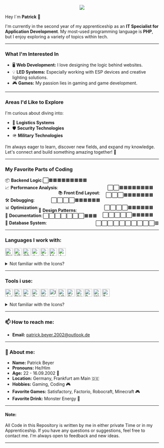<p align="center">
  <img src="https://capsule-render.vercel.app/api?text=Welcome%20to%20my%20Snippets!&animation=fadeIn&type=waving&color=gradient&height=100"/>
</p>

Hey I´m **Patrick** 👋

I'm currently in the second year of my apprenticeship as an **IT Specialist for Application Development**. My most-used programming language is **PHP**, but I enjoy exploring a variety of topics within tech.

---

### What I'm Interested In
- 🖥️ **Web Development:** I love designing the logic behind websites.
- 💡 **LED Systems:** Especially working with ESP devices and creative lighting solutions.
- 🎮 **Games:** My passion lies in gaming and game development.

---

### Areas I'd Like to Explore
I'm curious about diving into:
- 🚚 **Logistics Systems**
- 🛡️ **Security Technologies**
- 🪖 **Military Technologies**

I’m always eager to learn, discover new fields, and expand my knowledge. Let's connect and build something amazing together! 🚀

---

### My Favorite Parts of Coding
<span align="left">📦 **Backend Logic**:</span><span align="right">⬜🟧🟧🟧🟧🟧🟧🟧🟧🟧  </span></br>
<span style="float: left;">📈 **Performance Analysis**:</span><span style="float: right;">⬜⬜🟧🟧🟧🟧🟧🟧🟧🟧  </span></br>
<span style="float: left;">📚 **Front End Layout**:</span><span style="float: right;">⬜⬜⬜🟧🟧🟧🟧🟧🟧🟧  </span></br>
<span style="float: left;">🛠️ **Debugging**:</span><span style="float: right;">⬜⬜⬜⬜🟧🟧🟧🟧🟧🟧  </span></br>
<span style="float: left;">📊 **Optimization**:</span><span style="float: right;">⬜⬜⬜⬜🟧🟧🟧🟧🟧🟧  </span></br>
<span style="float: left;">🧩 **Design Patterns**:</span><span style="float: right;">⬜⬜⬜⬜⬜🟧🟧🟧🟧🟧  </span></br>
<span style="float: left;">📝 **Documentation**:</span><span style="float: right;">⬜⬜⬜⬜⬜⬜⬜🟧🟧🟧  </span></br>
<span style="float: left;">🧠 **Database System**:</span><span style="float: right;">⬜⬜⬜⬜⬜⬜⬜⬜⬜⬜🟥</span></br>

---

### Languages I work with:
<p align="left">
<img src="https://cdn.jsdelivr.net/gh/devicons/devicon@latest/icons/php/php-original.svg" alt="PHP" width="25" height="25"/>
<img src="https://cdn.jsdelivr.net/gh/devicons/devicon@latest/icons/html5/html5-original.svg" alt="HTML5" width="25" height="25"/>
<img src="https://cdn.jsdelivr.net/gh/devicons/devicon@latest/icons/css3/css3-original.svg" alt="CSS" width="25" height="25"/>
<img src="https://cdn.jsdelivr.net/gh/devicons/devicon@latest/icons/javascript/javascript-original.svg" alt="JavaScript" width="25" height="25"/>
<img src="https://cdn.jsdelivr.net/gh/devicons/devicon@latest/icons/c/c-original.svg" alt="C" width="25" height="25"/>
<img src="https://cdn.jsdelivr.net/gh/devicons/devicon@latest/icons/mysql/mysql-original-wordmark.svg" alt="MYSQL" width="25" height="25"/>
<img src="https://cdn.jsdelivr.net/gh/devicons/devicon@latest/icons/java/java-original.svg" alt="Java" width="25" height="25"/>
</p>
<details>
<summary>Not familiar with the Icons?</summary>
PHP<br>
HTML 5<br>
CSS<br>
JavaScript<br>
C<br>
MYSQL<br>
Java<br>
</details>

---

### Tools i use:
<p align="left">
<img src="https://cdn.jsdelivr.net/gh/devicons/devicon@latest/icons/jetbrains/jetbrains-original.svg" alt="Jetbrains" width="25" height="25"/>
<img src="https://cdn.jsdelivr.net/gh/devicons/devicon@latest/icons/phpstorm/phpstorm-original.svg" alt="PHP-Storm" width="25" height="25"/>
<img src="https://cdn.jsdelivr.net/gh/devicons/devicon@latest/icons/datagrip/datagrip-original.svg" alt="Data-Grip" width="25" height="25"/>
<img src="https://cdn.jsdelivr.net/gh/devicons/devicon@latest/icons/clion/clion-original.svg" alt="C-Lion" width="25" height="25"/>
<img src="https://cdn.jsdelivr.net/gh/devicons/devicon@latest/icons/webstorm/webstorm-original.svg" alt="Web-Storm" width="25" height="25"/>
<img src="https://cdn.jsdelivr.net/gh/devicons/devicon@latest/icons/intellij/intellij-original.svg" alt="IntelliJ" width="25" height="25"/>
<img src="https://cdn.jsdelivr.net/gh/devicons/devicon@latest/icons/vscode/vscode-original.svg" alt="VS-Code" width="25" height="25"/>
<img src="https://cdn.jsdelivr.net/gh/devicons/devicon@latest/icons/gimp/gimp-original.svg" alt="Gimp" width="25" height="25"/>
<img src="https://cdn.jsdelivr.net/gh/devicons/devicon@latest/icons/git/git-original.svg" alt="Git" width="25" height="25"/>
<img src="https://cdn.jsdelivr.net/gh/devicons/devicon@latest/icons/putty/putty-original.svg" alt="Putty" width="25" height="25"/>
<img src="https://cdn.jsdelivr.net/gh/devicons/devicon@latest/icons/windows11/windows11-original.svg" alt="Win 11" width="25" height="25"/>
<img src="https://cdn.jsdelivr.net/gh/devicons/devicon@latest/icons/trello/trello-original.svg" alt="Trello" width="25" height="25"/>
</p>
<details>
<summary>Not familiar with the Icons?</summary>
Jetbrains<br>
PHP Storm<br>
Data Grip<br>
C Lion<br>
Web Storm<br>
IntelliJ<br>
Visual Studio Code<br>
Gimp<br>
Git<br>
Putty<br>
Windows 11<br>
Trello<br>
</details>

---

### 📫 How to reach me:
- **Email:** [patrick.beyer.2002@outlook.de](mailto:patrick.beyer.2002@outlook.de)

---

### 🧑 About me:
- **Name:** Patrick Beyer
- **Pronouns:** He/Him
- **Age:** 22 - 16.09.2002 🎂
- **Location:** Germany, Frankfurt am Main 🇩🇪
- **Hobbies:** Gaming, Coding 🎮
- **Favorite Games:** Satisfactory, Factorio, Robocraft, Minecraft 🎮
- **Favorite Drink:** Monster Energy 🥤

---

#### Note:
All Code in this Repository is written by me in either private Time or in my Apprenticeship. If you have any questions or suggestions, feel free to contact me. I'm always open to feedback and new ideas. 

---
